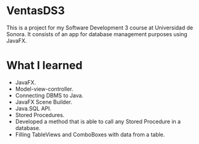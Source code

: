 # VentasDS3

This is a project for my Software Development 3 course at Universidad de Sonora. It consists of an app for database management purposes using JavaFX.

# What I learned

* JavaFX.
* Model-view-controller.
* Connecting DBMS to Java.
* JavaFX Scene Builder.
* Java.SQL API.
* Stored Procedures.
* Developed a method that is able to call any Stored Procedure in a database.
* Filling TableViews and ComboBoxes with data from a table.
